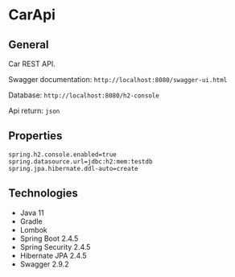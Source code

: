 # CarApi
## General
Car REST API. 

Swagger documentation: `http://localhost:8080/swagger-ui.html` 

Database: `http://localhost:8080/h2-console` 

Api return: `json`

## Properties
```
spring.h2.console.enabled=true
spring.datasource.url=jdbc:h2:mem:testdb
spring.jpa.hibernate.ddl-auto=create
```

## Technologies
<ul>
  <li>Java 11</li>
  <li>Gradle</li>
  <li>Lombok</li>
  <li>Spring Boot 2.4.5</li>
  <li>Spring Security 2.4.5</li>
  <li>Hibernate JPA 2.4.5</li>
  <li>Swagger 2.9.2</li>
</ul>
